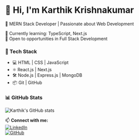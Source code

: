 # 👋 Hi, I'm Karthik Krishnakumar  
🚀 MERN Stack Developer | Passionate about Web Development  

🌱 Currently learning: TypeScript, Next.js  
💼 Open to opportunities in Full Stack Development  

### 🚀 Tech Stack  
- 💻 HTML | CSS | JavaScript  
- ⚛️ React.js | Next.js  
- 🛠️ Node.js | Express.js | MongoDB  
- 📦 Git | GitHub  

### 📊 GitHub Stats  
![Karthik's GitHub stats](https://github-readme-stats.vercel.app/api?username=karthikkrishnakumar&show_icons=true&theme=radical)  

📫 **Connect with me:**  
[![LinkedIn](https://img.shields.io/badge/LinkedIn-blue?style=flat&logo=linkedin)](https://www.linkedin.com/in/karthikkrishnakumar)  
[![GitHub](https://img.shields.io/badge/GitHub-black?style=flat&logo=github)](https://github.com/karthikmeleveettil)  
